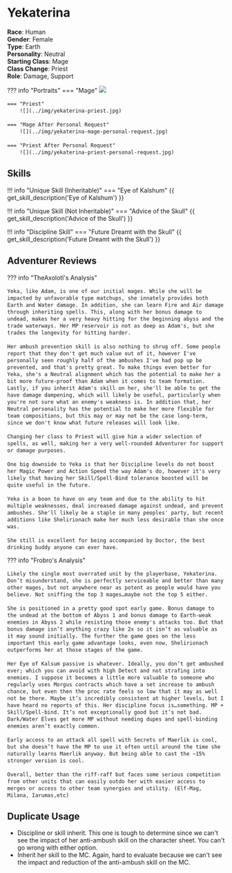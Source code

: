 # Yekaterina

**Race**: Human  
**Gender**: Female  
**Type**: Earth  
**Personality**: Neutral  
**Starting Class**: Mage  
**Class Change**: Priest  
**Role**: Damage, Support

??? info "Portraits"
    === "Mage"
        ![](../img/yekaterina-mage.png)

    === "Priest"
        ![](../img/yekaterina-priest.jpg)

    === "Mage After Personal Request"
        ![](../img/yekaterina-mage-personal-request.jpg)

    === "Priest After Personal Request"
        ![](../img/yekaterina-priest-personal-request.jpg)

## Skills

!!! info "Unique Skill (Inheritable)"
    === "Eye of Kalshum"
        {{ get_skill_description('Eye of Kalshum') }}

!!! info "Unique Skill (Not Inheritable)"
    === "Advice of the Skull"
        {{ get_skill_description('Advice of the Skull') }}

!!! info "Discipline Skill"
    === "Future Dreamt with the Skull"
        {{ get_skill_description('Future Dreamt with the Skull') }}

## Adventurer Reviews

??? info "TheAxolotl's Analysis"

    Yeka, like Adam, is one of our initial mages. While she will be impacted by unfavorable type matchups, she innately provides both Earth and Water damage. In addition, she can learn Fire and Air damage through inheriting spells. This, along with her bonus damage to undead, makes her a very heavy hitting for the beginning abyss and the trade waterways. Her MP reservoir is not as deep as Adam's, but she trades the longevity for hitting harder.

    Her ambush prevention skill is also nothing to shrug off. Some people report that they don't get much value out of it, however I've personally seen roughly half of the ambushes I've had pop up be prevented, and that's pretty great. To make things even better for Yeka, she's a Neutral alignment which has the potential to make her a bit more future-proof than Adam when it comes to team formation. Lastly, if you inherit Adam's skill on her, she'll be able to get the have damage dampening, which will likely be useful, particularly when you're not sure what an enemy's weakness is. In addition that, her Neutral personality has the potential to make her more flexible for team compositions, but this may or may not be the case long-term, since we don't know what future releases will look like.

    Changing her class to Priest will give him a wider selection of spells, as well, making her a very well-rounded Adventurer for support or damage purposes.

    One big downside to Yeka is that her Discipline levels do not boost her Magic Power and Action Speed the way Adam's do, however it's very likely that having her Skill/Spell-Bind tolerance boosted will be quite useful in the future.

    Yeka is a boon to have on any team and due to the ability to hit multiple weaknesses, deal increased damage against undead, and prevent ambushes. She'll likely be a staple in many peoples' party, but recent additions like Shelirionach make her much less desirable than she once was.

    She still is excellent for being accompanied by Doctor, the best drinking buddy anyone can ever have.

??? info "Frobro's Analysis"

    Likely the single most overrated unit by the playerbase, Yekaterina. Don’t misunderstand, she is perfectly serviceable and better than many other mages, but not anywhere near as potent as people would have you believe. Not sniffing the top 3 mages…maybe not the top 5 either.

    She is positioned in a pretty good spot early game. Bonus damage to the undead at the bottom of Abyss 1 and bonus damage to Earth-weak enemies in Abyss 2 while resisting those enemy's attacks too. But that bonus damage isn’t anything crazy like 2x so it isn’t as valuable as it may sound initially. The further the game goes on the less important this early game advantage looks, even now, Shelirionach outperforms her at those stages of the game.

    Her Eye of Kalsum passive is whatever. Ideally, you don’t get ambushed ever; which you can avoid with high Detect and not strafing into enemies. I suppose it becomes a little more valuable to someone who regularly uses Morgus contracts which have a set increase to ambush chance, but even then the proc rate feels so low that it may as well not be there. Maybe it’s incredibly consistent at higher levels, but I have heard no reports of this. Her discipline focus is…something. MP + Skill/Spell-bind. It’s not exceptionally good but it’s not bad. Dark/Water Elves get more MP without needing dupes and spell-binding enemies aren’t exactly common.

    Early access to an attack all spell with Secrets of Maerlik is cool, but she doesn’t have the MP to use it often until around the time she naturally learns Maerlik anyway. But being able to cast the ~15% stronger version is cool.

    Overall, better than the riff-raff but faces some serious competition from other units that can easily outdo her with easier access to merges or access to other team synergies and utility. (Elf-Mag, Milana, Iarumas,etc)

## Duplicate Usage

* Discipline or skill inherit. This one is tough to determine since we can't see the impact of her anti-ambush skill on the character sheet. You can't go wrong with either option.
* Inherit her skill to the MC. Again, hard to evaluate because we can't see the impact and reduction of the anti-ambush skill on the MC.
